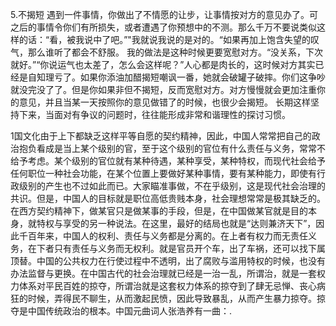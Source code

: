 5.不揭短
遇到一件事情，你做出了不情愿的让步，让事情按对方的意见办了。可之后的事情令你们有所损失，或者遭遇了你预想中的不测。那么千万不要说类似这样的话：“看，被我说中了吧。”"我就说我说的是对的。“如果再加上饱含失望的叹气，那么谁听了都会不舒服。
我的做法是这种时候更要宽慰对方。“没关系，下次就好。”“你说运气也太差了，怎么会这样呢？”人心都是肉长的，这时候对方其实已经是自知理亏了。如果你添油加醋揭短嘲讽一番，她就会破罐子破摔。你们这争吵就没完没了了。但是你如果非但不揭短，反而宽慰对方。对方慢慢就会更加注重你的意见，并且当某一天按照你的意见做错了的时候，也很少会揭短。
长期这样坚持下来，当面对有争议的问题时，往往能形成非常和谐理性的探讨习惯。


1国文化由于上下都缺乏这样平等自愿的契约精神，因此，中国人常常把自己的政治抱负看成是当上某个级别的官，至于这个级别的官位有什么责任与义务，常常不给予考虑。某个级别的官位就有某种待遇，某种享受，某种特权，而现代社会给予任何职位一种社会功能，在某个位置上要做好某种事情，要有某种能力，即使有行政级别的产生也不过如此而已。大家瞄准事做，不在乎级别，这是现代社会治理的共识。但是，中国人的目标就是职位高低贵贱本身，社会理想常常是极其缺乏的。在西方契约精神下，做某官只是做某事的手段，但是，在中国做某官就是目的本身，就特权与享受的另一种说法。在这里，最好的结局也就是“达则兼济天下”，因此千百年来，中国人的权利、责任与义务都是分离的。在上者有权力而无责任义务，在下者只有责任与义务而无权利。就是官员开个车，出了车祸，还可以找下属顶替。中国的公共权力在行使过程中不透明，出了腐败与滥用特权的时候，也没有办法监督与更换。在中国古代的社会治理就已经是一治一乱，所谓治，就是一套权力体系对平民百姓的掠夺，所谓治就是这套权力体系的掠夺到了肆无忌惮、丧心病狂的时候，弄得民不聊生，从而激起民愤，因此导致暴乱，从而产生暴力掠夺。掠夺是中国传统政治的根本。中国元曲词人张浩养有一曲：.
